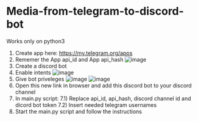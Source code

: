# Media-from-telegram-to-discord-bot
Works only on python3
1) Create app here: https://my.telegram.org/apps
2) Rememer the App api_id and App api_hash 
![image](https://user-images.githubusercontent.com/76446256/196541049-2e717776-e4d2-46fe-9203-4ae3bbbdf3e4.png)
3) Create a discord bot 
4) Enable intents ![image](https://user-images.githubusercontent.com/76446256/196537737-7da0ec5d-d6b9-4638-8c33-d21c253da82d.png)
5) Give bot priveleges ![image](https://user-images.githubusercontent.com/76446256/196538085-350f5e93-18e8-494c-ae61-596fb826bf5c.png) 
![image](https://user-images.githubusercontent.com/76446256/196538248-5c2cb81c-8b7a-496c-abcd-475d59304e0b.png)
6) Open this new link in browser and add this discord bot to your discord channel
7) In main.py script:
7.1) Replace api_id, api_hash, discord channel id and dicord bot token
7.2) Insert needed telegram usernames 
8) Start the main.py script and follow the instructions
